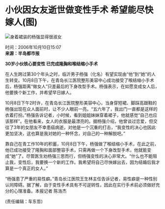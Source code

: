 # 小伙因女友逝世做变性手术 希望能尽快嫁人(图)

![身着裙装的杨强显得很淑女](https://photocdn.sohu.com/20061010/Img245714602.jpg)

时间：2006年10月10日15:07  
**来源：半岛都市报**

**30岁小伙铁心要变性 已完成隆胸和喉结缩小手术**

在人生跨过第30个年头之时，临沂男子杨强（化名）有望实现由“他”到“她”的人生转变。10月8日下午，在青岛长江医院整形美容中心成功接受了喉结缩小手术后，杨强距离“做女人”只差最后的下身改型手术。杨强表示，在如愿变成女人后，他要换个新工作，并希望早日嫁人。

10月8日下午2时许，在青岛长江医院整形美容中心，当身穿短裙、脚踩高跟鞋的杨强出现在众人面前时，让不少人眼前一亮。“五六年了，我出门一直都是这样的衣着打扮。”杨强告诉记者，小时候，看到姐姐妹妹穿着裙子，他就感觉“自己也应该那样”。在他看来，女人的衣服是最漂亮的。据杨强介绍，他曾谈过恋爱，但交往了3年的女朋友不幸患癌病逝，对他是一个沉重的打击，“我变性的决心也因此更加坚决，这也算是我对她的一种怀念，对自己的一种解脱吧。”

靠自己在青工作10年的积蓄，10月8日下午，杨强做了喉结缩小手术，在此之前，他已成功接受了隆胸和面部整容手术，只需再做一个下身改型手术，他就能变成“她”了。尽管医生劝杨强三思而行，但杨强变性的决心非常大。“什么也不能阻止我，变性后，我要换一个新的工作。我希望将自己尽快嫁出去，因为结婚后我才算是一个真正的女人。”

“杨强患了严重的易性癖。”青岛长江医院王生林主任告诉记者，易性癖是一种性别认同障碍。据了解，由于变性手术具有不可逆转性，因此在实行手术前必须做好充分的心理准备。本报记者 陈浩杰

(责任编辑：车东哲)